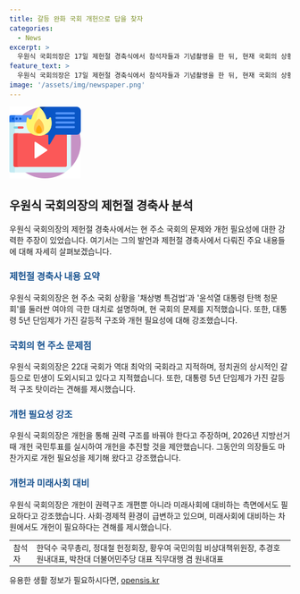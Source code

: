 ```yaml
---
title: 갈등 완화 국회 개헌으로 답을 찾자
categories:
  - News
excerpt: >
  우원식 국회의장은 17일 제헌절 경축식에서 참석자들과 기념촬영을 한 뒤, 현재 국회의 상황을 비판했다. 22대 국회의 개원식이 여전히 연기된 것에 대해 현재의 극한 대치와 민생 문제의 방치 등을 지적하며, 대통령과 야당의 갈등 사이에 권력 구조 개편의 필요성을 강조했다. 또한, 사회·경제적 환경 변화와 미래사회 대비 차원에서도 개헌 논의가 필요함을 강조하며, 국회 헌법개정특별위원회 설치를 제안하고 개헌 논의가 본격화될 것을 기대했다.
feature_text: >
  우원식 국회의장은 17일 제헌절 경축식에서 참석자들과 기념촬영을 한 뒤, 현재 국회의 상황을 비판했다. 22대 국회의 개원식이 여전히 연기된 것에 대해 현재의 극한 대치와 민생 문제의 방치 등을 지적하며, 대통령과 야당의 갈등 사이에 권력 구조 개편의 필요성을 강조했다. 또한, 사회·경제적 환경 변화와 미래사회 대비 차원에서도 개헌 논의가 필요함을 강조하며, 국회 헌법개정특별위원회 설치를 제안하고 개헌 논의가 본격화될 것을 기대했다.
image: '/assets/img/newspaper.png'
---
```


<p><img src="/assets/img/news.png" alt="rentncar 속보" /></p>

<h2 data-ke-size="size26">우원식 국회의장의 제헌절 경축사 분석</h2>

<p data-ke-size="size16">우원식 국회의장의 제헌절 경축사에서는 현 주소 국회의 문제와 개헌 필요성에 대한 강력한 주장이 있었습니다. 여기서는 그의 발언과 제헌절 경축사에서 다뤄진 주요 내용들에 대해 자세히 살펴보겠습니다.</p>

<h3><b><span style="color: #1a5490;">제헌절 경축사 내용 요약</span></b></h3>

<p data-ke-size="size16">우원식 국회의장은 현 주소 국회 상황을 '채상병 특검법'과 '윤석열 대통령 탄핵 청문회'를 둘러싼 여야의 극한 대치로 설명하며, 현 국회의 문제를 지적했습니다. 또한, 대통령 5년 단임제가 가진 갈등적 구조와 개헌 필요성에 대해 강조했습니다.</p>

<h3><b><span style="color: #1a5490;">국회의 현 주소 문제점</span></b></h3>

<p data-ke-size="size16">우원식 국회의장은 22대 국회가 역대 최악의 국회라고 지적하며, 정치권의 상시적인 갈등으로 민생이 도외시되고 있다고 지적했습니다. 또한, 대통령 5년 단임제가 가진 갈등적 구조 탓이라는 견해를 제시했습니다.</p>

<h3><b><span style="color: #1a5490;">개헌 필요성 강조</span></b></h3>

<p data-ke-size="size16">우원식 국회의장은 개헌을 통해 권력 구조를 바꿔야 한다고 주장하며, 2026년 지방선거 때 개헌 국민투표를 실시하여 개헌을 추진할 것을 제안했습니다. 그동안의 의장들도 마찬가지로 개헌 필요성을 제기해 왔다고 강조했습니다.</p>

<h3><b><span style="color: #1a5490;">개헌과 미래사회 대비</span></b></h3>

<p data-ke-size="size16">우원식 국회의장은 개헌이 권력구조 개편뿐 아니라 미래사회에 대비하는 측면에서도 필요하다고 강조했습니다. 사회·경제적 환경이 급변하고 있으며, 미래사회에 대비하는 차원에서도 개헌이 필요하다는 견해를 제시했습니다.</p>

<table>
    <tbody>
        <tr>
            <td>참석자</td>
            <td>한덕수 국무총리, 정대철 헌정회장, 황우여 국민의힘 비상대책위원장, 추경호 원내대표, 박찬대 더불어민주당 대표 직무대행 겸 원내대표</td>
        </tr>
    </tbody>
</table>
유용한 생활 정보가 필요하시다면, <a href="https://opensis.kr" rel="dofollow">opensis.kr</a>


